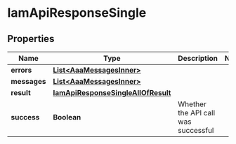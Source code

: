 

# IamApiResponseSingle


## Properties

| Name | Type | Description | Notes |
|------------ | ------------- | ------------- | -------------|
|**errors** | [**List&lt;AaaMessagesInner&gt;**](AaaMessagesInner.md) |  |  |
|**messages** | [**List&lt;AaaMessagesInner&gt;**](AaaMessagesInner.md) |  |  |
|**result** | [**IamApiResponseSingleAllOfResult**](IamApiResponseSingleAllOfResult.md) |  |  |
|**success** | **Boolean** | Whether the API call was successful |  |



